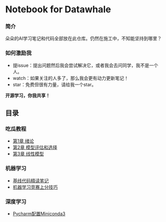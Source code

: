 # Notebook for Datawhale

### 简介

朵朵的AI学习笔记和代码全部放在此仓库。仍然在施工中，不知能坚持到哪里？

### 如何激励我

- 提issue：提出问题然后我会尝试解决它，或者我会去问同学，我不是一个人。
- watch：如果关注的人多了，那么我会更有动力更新笔记！
- star：免费但很有力量，请给我一个star。

**开源学习，你我共享！**

## 目录

### 吃瓜教程

* [第1章 绪论](/吃瓜教程/第1章-绪论.md)
* [第2章 模型评估和选择](/吃瓜教程/第2章-模型评估和选择.md)
* [第3章 线性模型](/吃瓜教程/第3章-线性模型.md)

### 机器学习

* [基线代码精读笔记](/机器学习/基线代码精读笔记.md)
* [机器学习竞赛上分技巧](/机器学习/机器学习竞赛上分技巧.md)

### 深度学习

* [Pycharm配置Miniconda3](/深度学习/notes/Pycharm配置Miniconda3.md)
